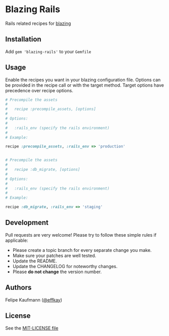 Blazing Rails
=============

Rails related recipes for [blazing](http://github.com/effkay/blazing)

Installation
------------

Add `gem 'blazing-rails'` to your `Gemfile`

Usage
-----

Enable the recipes you want in your blazing configuration file. Options
can be provided in the recipe call or with the target method. Target
options have precedence over recipe options.

```ruby
# Precompile the assets
#
#   recipe :precompile_assets, [options]
#
# Options: 
#
#   :rails_env (specify the rails environment)
#
# Example:

recipe :precompile_assets, :rails_env => 'production' 


# Precompile the assets
#
#   recipe :db_migrate, [options]
#
# Options: 
#
#   :rails_env (specify the rails environment)
#
# Example:

recipe :db_migrate, :rails_env => 'staging'
```

Development
-----------

Pull requests are very welcome! Please try to follow these simple rules if applicable:

* Please create a topic branch for every separate change you make.
* Make sure your patches are well tested.
* Update the README.
* Update the CHANGELOG for noteworthy changes.
* Please **do not change** the version number.

Authors
-------

Felipe Kaufmann ([@effkay][])

License
-------

See the [MIT-LICENSE file](https://github.com/effkay/blazing/blob/master/MIT-LICENCE)

[@effkay]: https://github.com/effkay

